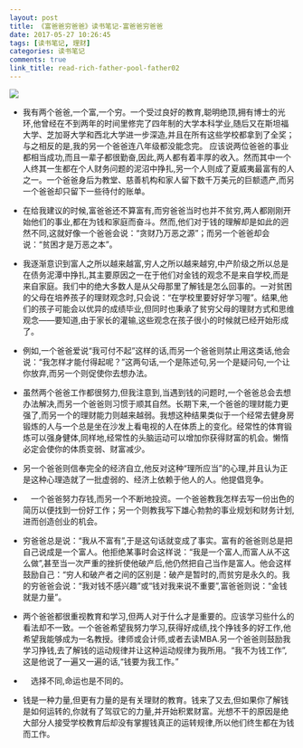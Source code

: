 ```yaml
---
layout: post
title: 《富爸爸穷爸爸》读书笔记-富爸爸穷爸爸
date: 2017-05-27 10:26:45
tags: [读书笔记, 理财]
categories: 读书笔记
comments: true
link_title: read-rich-father-pool-father02
---
```


![](http://onxkn9cbz.bkt.clouddn.com/01.jpg)

- 我有两个爸爸,一个富,一个穷。一个受过良好的教育,聪明绝顶,拥有博士的光环,他曾经在不到两年的时间里修完了四年制的大学本科学业,随后又在斯坦福大学、芝加哥大学和西北大学进一步深造,并且在所有这些学校都拿到了全奖；与之相反的是,我的另一个爸爸连八年级都没能念完。
应该说两位爸爸的事业都相当成功,而且一辈子都很勤奋,因此,两人都有着丰厚的收入。然而其中一个人终其一生都在个人财务问题的泥沼中挣扎,另一个人则成了夏威夷最富有的人之一。一个爸爸身后为教堂、慈善机构和家人留下数千万美元的巨额遗产,而另一个爸爸却只留下一些待付的账单。

- 在给我建议的时候,富爸爸还不算富有,而穷爸爸当时也并不贫穷,两人都刚刚开始他们的事业,都在为钱和家庭而奋斗。然而,他们对于钱的理解却是如此的迥然不同,这就好像一个爸爸会说：“贪财乃万恶之源”；而另一个爸爸却会说：“贫困才是万恶之本”。

<!--more-->

- 我逐渐意识到富人之所以越来越富,穷人之所以越来越穷,中产阶级之所以总是在债务泥潭中挣扎,其主要原因之一在于他们对金钱的观念不是来自学校,而是来自家庭。我们中的绝大多数人是从父母那里了解钱是怎么回事的。一对贫困的父母在培养孩子的理财观念时,只会说：“在学校里要好好学习喔”。结果,他们的孩子可能会以优异的成绩毕业,但同时也秉承了贫穷父母的理财方式和思维观念——要知道,由于家长的灌输,这些观念在孩子很小的时候就已经开始形成了。

- 例如,一个爸爸爱说“我可付不起”这样的话,而另一个爸爸则禁止用这类话,他会说：“我怎样才能付得起呢？”这两句话,一个是陈述句,另一个是疑问句,一个让你放弃,而另一个则促使你去想办法。

- 虽然两个爸爸工作都很努力,但我注意到,当遇到钱的问题时,一个爸爸总会去想办法解决,而另一个爸爸则习惯于顺其自然。长期下来,一个爸爸的理财能力更强了,而另一个的理财能力则越来越弱。我想这种结果类似于一个经常去健身房锻炼的人与一个总是坐在沙发上看电视的人在体质上的变化。经常性的体育锻炼可以强身健体,同样地,经常性的头脑运动可以增加你获得财富的机会。懒惰必定会使你的体质变弱、财富减少。

- 另一个爸爸则信奉完全的经济自立,他反对这种“理所应当”的心理,并且认为正是这种心理造就了一批虚弱的、经济上依赖于他人的人。他提倡竞争。

- 　一个爸爸努力存钱,而另一个不断地投资。一个爸爸教我怎样去写一份出色的简历以便找到一份好工作；另一个则教我写下雄心勃勃的事业规划和财务计划,进而创造创业的机会。

- 穷爸爸总是说：“我从不富有”,于是这句话就变成了事实。富有的爸爸则总是把自己说成是一个富人。他拒绝某事时会这样说：“我是一个富人,而富人从不这么做”,甚至当一次严重的挫折使他破产后,他仍然把自己当作是富人。他会这样鼓励自己：“穷人和破产者之间的区别是：破产是暂时的,而贫穷是永久的。我的穷爸爸会说：“我对钱不感兴趣”或“钱对我来说不重要”,富爸爸则说：“金钱就是力量”。

-  两个爸爸都很重视教育和学习,但两人对于什么才是重要的。应该学习些什么的看法却不一致。一个爸爸希望我努力学习,获得好成绩,找个挣钱多的好工作,他希望我能够成为一名教授。律师或会计师,或者去读MBA.另一个爸爸则鼓励我学习挣钱,去了解钱的运动规律并让这种运动规律为我所用。“我不为钱工作”,这是他说了一遍又一遍的话,“钱要为我工作。”

- 　选择不同,命运也是不同的。

- 钱是一种力量,但更有力量的是有关理财的教育。钱来了又去,但如果你了解钱是如何运转的,你就有了驾驭它的力量,并开始积累财富。光想不干的原因是绝大部分人接受学校教育后却没有掌握钱真正的运转规律,所以他们终生都在为钱而工作。 

